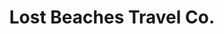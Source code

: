 ---
title: "Lost Beaches Travel Co."
url: /etobicoke/lost-beaches-travel-co/
shop: travel agency
---